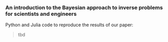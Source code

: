 ### An introduction to the Bayesian approach to inverse problems for scientists and engineers

Python and Julia code to reproduce the results of our paper:
> tbd
